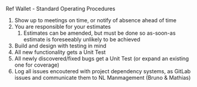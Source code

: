 Ref Wallet - Standard Operating Procedures

1. Show up to meetings on time, or notify of absence ahead of time
1. You are responsible for your estimates
    1. Estimates can be amended, but must be done so as-soon-as estimate is foreseeably unlikely to be achieved
1. Build and design with testing in mind
1. All new functionality gets a Unit Test
1. All newly discovered/fixed bugs get a Unit Test (or expand an existing one for coverage)
1. Log all issues encoutered with project dependency systems, as GitLab issues and communicate them to NL Manmagement (Bruno & Mathias)
